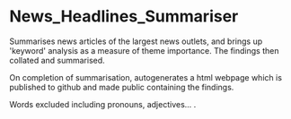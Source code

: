 # News_Headlines_Summariser

Summarises news articles of the largest news outlets, and brings up 'keyword' analysis as a measure of theme importance. The findings then collated and summarised.

On completion of summarisation, autogenerates a html webpage which is published to github and made public containing the findings.

Words excluded including pronouns, adjectives... . 
